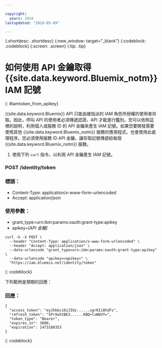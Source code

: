 ```yaml
---

copyright:
  years: 2018
lastupdated: "2018-05-09"

---
```



{:shortdesc: .shortdesc}
{:new_window: target="_blank"}
{:codeblock: .codeblock}
{:screen: .screen}
{:tip: .tip}

# 如何使用 API 金鑰取得 {{site.data.keyword.Bluemix_notm}} IAM 記號
{: #iamtoken_from_apikey}

{{site.data.keyword.Bluemix}} API 只能由被指派的 IAM 角色所授權的使用者存取。因此，呼叫 API 的使用者必須傳遞認證，API 才能進行鑑別。您可以依照這裡的說明，利用個人或服務 ID 的 API 金鑰來產生 IAM 記號。如果您要開發需要使用其他 {{site.data.keyword.Bluemix_notm}} 服務的應用程式，也會使用此處理程序。您必須使用服務 ID API 金鑰，讓存取記號傳遞給每個 {{site.data.keyword.Bluemix_notm}} 服務。

1. 使用下列 `curl` 指令，以利用 API 金鑰產生 IAM 記號。

### POST /identity/token

### 標頭：
  - Content-Type: application/x-www-form-urlencoded
  - Accept: application/json

### 使用參數：
  - grant_type=urn:ibm:params:oauth:grant-type:apikey
  - apikey=*[API 金鑰]*

```
curl -k -X POST \
  --header "Content-Type: application/x-www-form-urlencoded" \
  --header "Accept: application/json" \
  --data-urlencode "grant_type=urn:ibm:params:oauth:grant-type:apikey" \
  --data-urlencode "apikey=<apikey>" \
  "https://iam.bluemix.net/identity/token"
```
{: codeblock}

下列範例是預期的回應：

### 回應：

```
{
  "access_token": "eyJhbGciOiJIUz......sgrKIi8hdFs",
  "refresh_token": "SPrXw5tBE3......KBQ+luWQVY=",
  "token_type": "Bearer",
  "expires_in": 3600,
  "expiration": 1473188353
}
```
{: codeblock}

